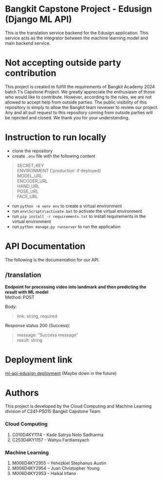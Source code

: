 # Bangkit Capstone Project - Edusign (Django ML API)

This is the translation service backend for the Edusign application. This service acts as the integrator between the machine learning model and main backend service.

# Not accepting outside party contribution

This project is created to fulfill the requirements of Bangkit Academy 2024 batch 1's Capstone Project. We greatly appreciate the enthusiasm of those who would like to contribute. However, according to the rules, we are not allowed to accept help from outside parties. The public visibility of this repository is simply to allow the Bangkit team reviewer to review our project. Any and all pull request to this repository coming from outside parties will be rejected and closed. We thank you for your understanding.

# Instruction to run locally
- clone the repository
- create `.env` file with the following content
> SECRET_KEY  
> ENVIRONMENT ('production' if deployed)  
> MODEL_URL  
> ENCODER_URL  
> HAND_URL  
> POSE_URL  
> FACE_URL  
- run `python -m venv env` to create a virtual environment
- run `env\Scripts\activate.bat` to activate the virtual environment
- run `pip install -r requirements.txt` to install requirements in the virtual environment
- run `python manage.py runserver` to run the application

# API Documentation
The following is the documentation for our API.

## /translation
**Endpoint for processing video into landmark and then predicting the result with ML model**  
Method: POST  

Body:  
> link: string, required  

Response status 200 (Success):
> message: "Success message"  
> result: string 

# Deployment link
[ml-api-edusign deployment](https://edusign-ml-2frcv7abha-et.a.run.app/)
(Maybe down in the future)

# Authors
This project is developed by the Cloud Computing and Machine Learning division of C241-PS015 Bangkit Capstone Team

### Cloud Computing
1. C010D4KY1114 - Kade Satrya Noto Sadharma
2. C253D4KY1157 - Wahyu Fardiansyach

### Machine Learning
1. M006D4KY2955 – Yehezkiel Stephanus Austin
2. M006D4KY2954 – Juan Christopher Young
3. M006D4KY2953 – Haikal Irfano